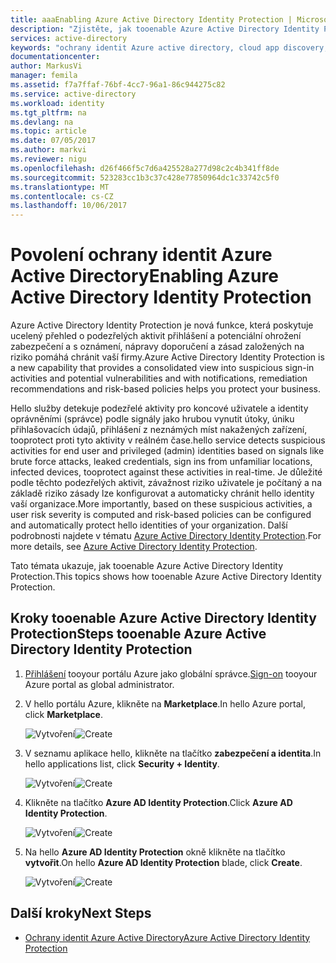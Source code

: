 ```yaml
---
title: aaaEnabling Azure Active Directory Identity Protection | Microsoft Docs
description: "Zjistěte, jak tooenable Azure Active Directory Identity Protection."
services: active-directory
keywords: "ochrany identit Azure active directory, cloud app discovery,. Správa aplikací, zabezpečení, rizik, úroveň rizika, ohrožení zabezpečení, zásady zabezpečení"
documentationcenter: 
author: MarkusVi
manager: femila
ms.assetid: f7a7ffaf-76bf-4cc7-96a1-86c944275c82
ms.service: active-directory
ms.workload: identity
ms.tgt_pltfrm: na
ms.devlang: na
ms.topic: article
ms.date: 07/05/2017
ms.author: markvi
ms.reviewer: nigu
ms.openlocfilehash: d26f466f5c7d6a425528a277d98c2c4b341ff8de
ms.sourcegitcommit: 523283cc1b3c37c428e77850964dc1c33742c5f0
ms.translationtype: MT
ms.contentlocale: cs-CZ
ms.lasthandoff: 10/06/2017
---
```

# <a name="enabling-azure-active-directory-identity-protection"></a><span data-ttu-id="118ba-104">Povolení ochrany identit Azure Active Directory</span><span class="sxs-lookup"><span data-stu-id="118ba-104">Enabling Azure Active Directory Identity Protection</span></span>
<span data-ttu-id="118ba-105">Azure Active Directory Identity Protection je nová funkce, která poskytuje ucelený přehled o podezřelých aktivit přihlášení a potenciální ohrožení zabezpečení a s oznámení, nápravy doporučení a zásad založených na riziko pomáhá chránit vaší firmy.</span><span class="sxs-lookup"><span data-stu-id="118ba-105">Azure Active Directory Identity Protection is a new capability that provides a consolidated view into suspicious sign-in activities and potential vulnerabilities and with notifications, remediation recommendations and risk-based policies helps you protect your business.</span></span> 

<span data-ttu-id="118ba-106">Hello služby detekuje podezřelé aktivity pro koncové uživatele a identity oprávněními (správce) podle signály jako hrubou vynutit útoky, úniku přihlašovacích údajů, přihlášení z neznámých míst nakažených zařízení, tooprotect proti tyto aktivity v reálném čase.</span><span class="sxs-lookup"><span data-stu-id="118ba-106">hello service detects suspicious activities for end user and privileged (admin) identities based on signals like brute force attacks, leaked credentials, sign ins from unfamiliar locations, infected devices, tooprotect against these activities in real-time.</span></span> <span data-ttu-id="118ba-107">Je důležité podle těchto podezřelých aktivit, závažnost riziko uživatele je počítaný a na základě riziko zásady lze konfigurovat a automaticky chránit hello identity vaší organizace.</span><span class="sxs-lookup"><span data-stu-id="118ba-107">More importantly, based on these suspicious activities, a user risk severity is computed and risk-based policies can be configured and automatically protect hello identities of your organization.</span></span> <span data-ttu-id="118ba-108">Další podrobnosti najdete v tématu [Azure Active Directory Identity Protection](active-directory-identityprotection.md).</span><span class="sxs-lookup"><span data-stu-id="118ba-108">For more details, see [Azure Active Directory Identity Protection](active-directory-identityprotection.md).</span></span>

<span data-ttu-id="118ba-109">Tato témata ukazuje, jak tooenable Azure Active Directory Identity Protection.</span><span class="sxs-lookup"><span data-stu-id="118ba-109">This topics shows how tooenable Azure Active Directory Identity Protection.</span></span>

## <a name="steps-tooenable-azure-active-directory-identity-protection"></a><span data-ttu-id="118ba-110">Kroky tooenable Azure Active Directory Identity Protection</span><span class="sxs-lookup"><span data-stu-id="118ba-110">Steps tooenable Azure Active Directory Identity Protection</span></span>
1. <span data-ttu-id="118ba-111">[Přihlášení](https://ms.portal.azure.com/) tooyour portálu Azure jako globální správce.</span><span class="sxs-lookup"><span data-stu-id="118ba-111">[Sign-on](https://ms.portal.azure.com/) tooyour Azure portal as global administrator.</span></span> 
2. <span data-ttu-id="118ba-112">V hello portálu Azure, klikněte na **Marketplace**.</span><span class="sxs-lookup"><span data-stu-id="118ba-112">In hello Azure portal, click **Marketplace**.</span></span>
   
    <span data-ttu-id="118ba-113">![Vytvoření](./media/active-directory-identityprotection-enable/01.png "vytvořit")</span><span class="sxs-lookup"><span data-stu-id="118ba-113">![Create](./media/active-directory-identityprotection-enable/01.png "Create")</span></span>
3. <span data-ttu-id="118ba-114">V seznamu aplikace hello, klikněte na tlačítko **zabezpečení a identita**.</span><span class="sxs-lookup"><span data-stu-id="118ba-114">In hello applications list, click **Security + Identity**.</span></span>
   
    <span data-ttu-id="118ba-115">![Vytvoření](./media/active-directory-identityprotection-enable/02.png "vytvořit")</span><span class="sxs-lookup"><span data-stu-id="118ba-115">![Create](./media/active-directory-identityprotection-enable/02.png "Create")</span></span>
4. <span data-ttu-id="118ba-116">Klikněte na tlačítko **Azure AD Identity Protection**.</span><span class="sxs-lookup"><span data-stu-id="118ba-116">Click **Azure AD Identity Protection**.</span></span>
   
    <span data-ttu-id="118ba-117">![Vytvoření](./media/active-directory-identityprotection-enable/03.png "vytvořit")</span><span class="sxs-lookup"><span data-stu-id="118ba-117">![Create](./media/active-directory-identityprotection-enable/03.png "Create")</span></span>
5. <span data-ttu-id="118ba-118">Na hello **Azure AD Identity Protection** okně klikněte na tlačítko **vytvořit**.</span><span class="sxs-lookup"><span data-stu-id="118ba-118">On hello **Azure AD Identity Protection** blade, click **Create**.</span></span>
   
    <span data-ttu-id="118ba-119">![Vytvoření](./media/active-directory-identityprotection-enable/04.png "vytvořit")</span><span class="sxs-lookup"><span data-stu-id="118ba-119">![Create](./media/active-directory-identityprotection-enable/04.png "Create")</span></span>

## <a name="next-steps"></a><span data-ttu-id="118ba-120">Další kroky</span><span class="sxs-lookup"><span data-stu-id="118ba-120">Next Steps</span></span>
* [<span data-ttu-id="118ba-121">Ochrany identit Azure Active Directory</span><span class="sxs-lookup"><span data-stu-id="118ba-121">Azure Active Directory Identity Protection</span></span>](active-directory-identityprotection.md)

